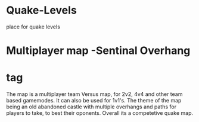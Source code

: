 # Quake-Levels
place for quake levels
# Multiplayer map -Sentinal Overhang <h1> tag
The map is a multiplayer team Versus map, for 2v2, 4v4 and other team based gamemodes. It can also be used for 1v1's.
The theme of the map being an old abandoned castle with multiple overhangs and paths for players to take, to best their oponents.
Overall its a competetive quake map.
